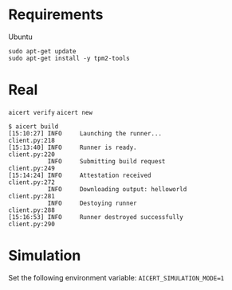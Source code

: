 # Requirements

Ubuntu 
```
sudo apt-get update
sudo apt-get install -y tpm2-tools
```

# Real 

`aicert verify`
`aicert new`

```shell
$ aicert build
[15:10:27] INFO     Launching the runner...                                         client.py:218
[15:13:40] INFO     Runner is ready.                                                client.py:220
           INFO     Submitting build request                                        client.py:249
[15:14:24] INFO     Attestation received                                            client.py:272
           INFO     Downloading output: helloworld                                  client.py:281
           INFO     Destoying runner                                                client.py:288
[15:16:53] INFO     Runner destroyed successfully                                   client.py:290
```

# Simulation

Set the following environment variable: 
`AICERT_SIMULATION_MODE=1`
